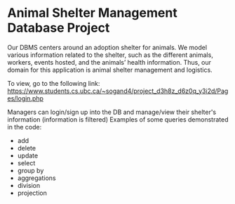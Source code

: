 # Animal Shelter Management Database Project
Our DBMS centers around an adoption shelter for animals. We model various information related to the shelter, such as the different animals, workers, 
events hosted, and the animals’ health information. Thus, our domain for this application is animal shelter management and logistics.

To view, go to the following link: https://www.students.cs.ubc.ca/~sogand4/project_d3h8z_d6z0q_y3i2d/Pages/login.php

Managers can login/sign up into the DB and manage/view their shelter's information (information is filtered)
Examples of some queries demonstrated in the code:
  - add
  - delete
  - update
  - select
  - group by
  - aggregations
  - division
  - projection
